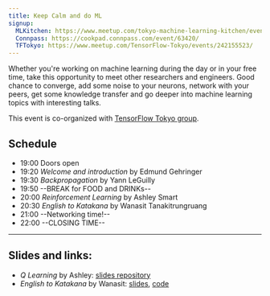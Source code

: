 ```yaml
---
title: Keep Calm and do ML
signup: 
  MLKitchen: https://www.meetup.com/tokyo-machine-learning-kitchen/events/242060161/
  Connpass: https://cookpad.connpass.com/event/63420/
  TFTokyo: https://www.meetup.com/TensorFlow-Tokyo/events/242155523/
---
```


Whether you're working on machine learning during the day or in your free time, take this opportunity to meet other researchers and engineers. Good chance to converge, add some noise to your neurons, network with your peers, get some knowledge transfer and go deeper into machine learning topics with interesting talks.

This event is co-organized with [TensorFlow Tokyo group](https://www.meetup.com/TensorFlow-Tokyo/).

## Schedule

- 19:00 Doors open
- 19:20 *Welcome and introduction* by Edmund Gehringer
- 19:30 *Backpropagation* by Yann LeGuilly
- 19:50 --BREAK for FOOD and DRINKs--
- 20:00 *Reinforcement Learning* by Ashley Smart
- 20:30 *English to Katakana* by Wanasit Tanakitrungruang
- 21:00 --Networking time!--
- 22:00 --CLOSING TIME--

---

## Slides and links:

- *Q Learning* by Ashley: [slides repository](https://github.com/ashleysmart/mlgym/tree/master/qlearning)
- *English to Katakana* by Wanasit: [slides](https://speakerdeck.com/wanasit/english-to-katakana-with-sequence-to-sequence-learning-in-keras), [code](https://github.com/wanasit/katakana)
